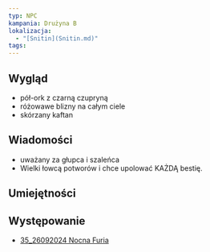 ```yaml
---
typ: NPC
kampania: Drużyna B
lokalizacja:
  - "[Snitin](Snitin.md)"
tags: 
---
```


## Wygląd
- pół-ork z czarną czupryną
- różowawe blizny na całym ciele
- skórzany kaftan
## Wiadomości
- uważany za głupca i szaleńca
- Wielki łowcą potworów i chce upolować KAŻDĄ bestię.

## Umiejętności

## Występowanie
- [35_26092024 Nocna Furia](../sesje/35_26092024%20Nocna%20Furia.md)





